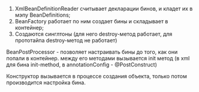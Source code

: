 1. XmlBeanDefinitionReader считывает декларации бинов, и кладет их в мэпу BeanDefinitions;
2. BeanFactory работает по ним создает бины и складывает в контейнер;
3. Создаются синглтоны (для него destroy-метод работает, для  прототайпа destroy-метод не работает)

BeanPostProcessor - позволяет настраивать бины до того, как они попали в контейнер. 
между его методами вызывается init метод 
(в xml для бина init-method, в annotationConfig - @PostConstruct)

Конструктор вызывается в процессе создания объекта, только потом производится настройка бина.